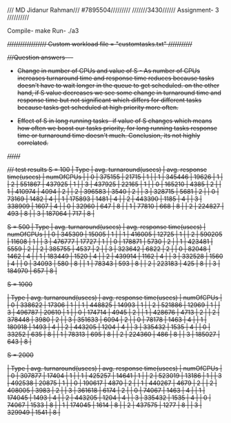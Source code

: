 /// MD Jidanur Rahman/// #7895504/////////
///////3430////// Assignment- 3 //////////

Compile-
    make
Run-
    ./a3 <numOfCPUs> <S> <fileName>

//////////////////
Custom workload file  = "customtasks.txt"
///////////


///Question answers---
* Change in number of CPUs and value of S -
    As number of CPUs increases turnaround time and response time reduces because tasks doesn't have to wait longer in the queue to get scheduled.
    on the other hand, if S value decreases we see some change in turnaround time and response time but not significant which differs for different tasks because tasks get scheduled at high priority more often. 

* Effect of S in long running tasks-
    if value of S changes which means how often we boost our tasks priority, for long running tasks response time or turnaround time doesn't much.
    Conclusion, its not highly correlated.

//////


/// test results
S = 100
| Type | avg. turnaround(usecs) | avg. response time(usecs) | numOfCPUs |
| 0    | 375155                 | 21715                     | 1         |
| 1    | 345446                 | 19626                     | 1         |
| 2    | 551867                 | 437925                    | 1         |
| 3    | 437925                 | 22165                     | 1         |
| 0    | 165210                 | 4385                      | 2         |
| 1    | 410974                 | 4094                      | 2         |
| 2    | 396583                 | 3540                      | 2         |
| 3    | 328715                 | 5681                      | 2         |
| 0    | 73169                  | 1482                      | 4         |
| 1    | 175893                 | 1481                      | 4         |
| 2    | 443390                 | 1185                      | 4         |
| 3    | 338909                 | 1607                      | 4         |
| 0    | 32960                  | 647                       | 8         |
| 1    | 77810                  | 668                       | 8         |
| 2    | 224827                 | 493                       | 8         |
| 3    | 187064                 | 717                       | 8         |

S = 500
| Type | avg. turnaround(usecs) | avg. response time(usecs) | numOfCPUs |
| 0    | 345309                 | 15005                     | 1         |
| 1    | 416005                 | 12725                     | 1         |
| 2    | 590205                 | 11608                     | 1         |
| 3    | 476777                 | 17727                     | 1         |
| 0    | 178871                 | 5730                      | 2         |
| 1    | 423481                 | 5559                      | 2         |
| 2    | 385755                 | 4537                      | 2         |
| 3    | 323642                 | 6822                      | 2         |
| 0    | 82048                  | 1462                      | 4         |
| 1    | 183449                 | 1520                      | 4         |
| 2    | 439914                 | 1162                      | 4         |
| 3    | 332528                 | 1560                      | 4         |
| 0    | 34093                  | 580                       | 8         |
| 1    | 78343                  | 593                       | 8         |
| 2    | 223183                 | 425                       | 8         |
| 3    | 184970                 | 657                       | 8         |


S = 1000

| Type | avg. turnaround(usecs) | avg. response time(usecs) | numOfCPUs |
| 0    | 338622                 | 17306                     | 1         |
| 1    | 448825                 | 14993                     | 1         |
| 2    | 521886                 | 12969                     | 1         |
| 3    | 496787                 | 20610                     | 1         |
| 0    | 174714                 | 4945                      | 2         |
| 1    | 428676                 | 4713                      | 2         |
| 2    | 378448                 | 3980                      | 2         |
| 3    | 351633                 | 6094                      | 2         |
| 0    | 78178                  | 1463                      | 4         |
| 1    | 180918                 | 1493                      | 4         |
| 2    | 443205                 | 1204                      | 4         |
| 3    | 335432                 | 1535                      | 4         |
| 0    | 33252                  | 635                       | 8         |
| 1    | 78313                  | 695                       | 8         |
| 2    | 224360                 | 486                       | 8         |
| 3    | 185027                 | 643                       | 8         |

S = 2000

| Type | avg. turnaround(usecs) | avg. response time(usecs) | numOfCPUs |
| 0    | 307877                 | 17404                     | 1         |
| 1    | 425257                 | 14641                     | 1         |
| 2    | 523019                 | 13186                     | 1         |
| 3    | 492538                 | 20875                     | 1         |
| 0    | 190617                 | 4870                      | 2         |
| 1    | 440267                 | 4679                      | 2         |
| 2    | 408005                 | 3983                      | 2         |
| 3    | 361618                 | 6174                      | 2         |
| 0    | 74067                  | 1463                      | 4         |
| 1    | 174045                 | 1493                      | 4         |
| 2    | 443205                 | 1204                      | 4         |
| 3    | 335432                 | 1535                      | 4         |
| 0    | 74067                  | 1533                      | 8         |
| 1    | 174045                 | 1614                      | 8         |
| 2    | 437575                 | 1277                      | 8         |
| 3    | 329949                 | 1541                      | 8         |